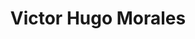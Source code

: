 ---
title: "Victor Hugo Morales"
url: /nunoa/victor-hugo-morales/
shop: reparación de automóviles
---